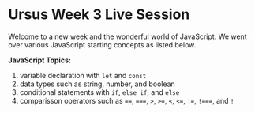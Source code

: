# Ursus Week 3 Live Session

Welcome to a new week and the wonderful world of JavaScript. We went over various JavaScript starting concepts as listed below.

**JavaScript Topics:**

1. variable declaration with `let` and `const`
1. data types such as string, number, and boolean
1. conditional statements with `if`, `else if`, and `else`
1. comparisson operators such as `==`, `===`, `>`, `>=`, `<`, `<=`, `!=`, `!===`, and `!`
